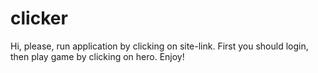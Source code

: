 # clicker

Hi,
please, run application by clicking on site-link.
First you should login, then play game by clicking on hero.
Enjoy!
